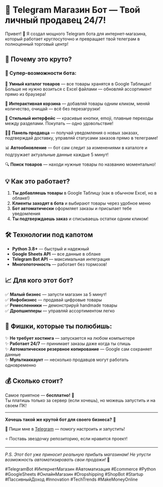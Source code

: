 # 🛒 Telegram Магазин Бот — Твой личный продавец 24/7!

Привет! 👋 Я создал мощного Telegram бота для интернет-магазина, который работает круглосуточно и превращает твой телеграм в полноценный торговый центр! 

## 🚀 Почему это круто?

### 🌟 Супер-возможности бота:

🎯 **Умный каталог товаров** — все товары хранятся в Google Таблицах! Больше не нужно возиться с Excel файлами — обновляй ассортимент прямо из браузера!

🛒 **Интерактивная корзина** — добавляй товары одним кликом, меняй количество, очищай — всё без перезагрузки!

📱 **Стильный интерфейс** — красивые кнопки, emoji, плавные переходы между разделами. Покупать — одно удовольствие!

👨‍💼 **Панель продавца** — получай уведомления о новых заказах, подтверждай доставку, управляй статусами заказов прямо в телеграме!

📊 **Автообновление** — бот сам следит за изменениями в каталоге и подгружает актуальные данные каждые 5 минут!

🔍 **Поиск товаров** — находи нужные товары по названию моментально!

## 💡 Как это работает?

1. **Ты добавляешь товары** в Google Таблицу (как в обычном Excel, но в облаке!)
2. **Клиенты заходят в бота** и выбирают товары через удобное меню
3. **Бот автоматически** оформляет заказы и присылает тебе уведомления
4. **Ты подтверждаешь заказ** и списываешь остатки одним кликом!

## 🛠 Технологии под капотом

- **Python 3.8+** — быстрый и надежный
- **Google Sheets API** — все данные в облаке
- **Telegram Bot API** — максимальная интеграция
- **Многопоточность** — работает без тормозов!

## 📈 Для кого этот бот?

✅ **Малый бизнес** — запусти магазин за 5 минут!  
✅ **Инфобизнес** — продавай цифровые товары  
✅ **Ремесленники** — демонстрируй handmade товары  
✅ **Дропшипперы** — управляй ассортиментом легко  

## 🎯 Фишки, которые ты полюбишь:

✨ **Не требует хостинга** — запускается на любом компьютере  
✨ **Работает 24/7** — принимает заказы даже когда ты спишь  
✨ **Автоматическое резервное копирование** — Google сам сохраняет данные  
✨ **Мультиаккаунт** — несколько продавцов могут работать одновременно  

## 💰 Сколько стоит?

Самое приятное — **бесплатно!** 🎁  
Ты платишь только за сервер (если хочешь), но можешь запустить и на своем ПК!

---

**Хочешь такой же крутой бот для своего бизнеса?** 🚀

📩 Пиши мне в [Telegram](https://t.me/Vasilba1025) — помогу настроить и запустить!

⭐ Поставь звездочку репозиторию, если нравится проект!

---

*P.S. Этот бот уже приносит реальную прибыть магазинам! Не упусти возможность автоматизировать свои продажи!* 💸

#TelegramBot #ИнтернетМагазин #Автоматизация #Ecommerce #Python #GoogleSheets #ОнлайнМагазин #Dropshipping #ShopBot #Startup #ПассивныйДоход #Innovation #TechTrends #MakeMoneyOnline
